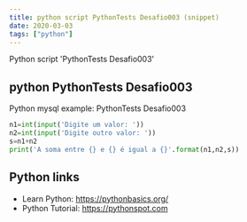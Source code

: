 ```yaml
---
title: python script PythonTests Desafio003 (snippet)
date: 2020-03-03
tags: ["python"]
---
```

Python script 'PythonTests Desafio003'


## python PythonTests Desafio003

Python mysql example: PythonTests Desafio003

```python
n1=int(input('Digite um valor: '))
n2=int(input('Digite outro valor: '))
s=n1+n2
print('A soma entre {} e {} é igual a {}'.format(n1,n2,s))

```

## Python links

- Learn Python: https://pythonbasics.org/
- Python Tutorial: https://pythonspot.com
